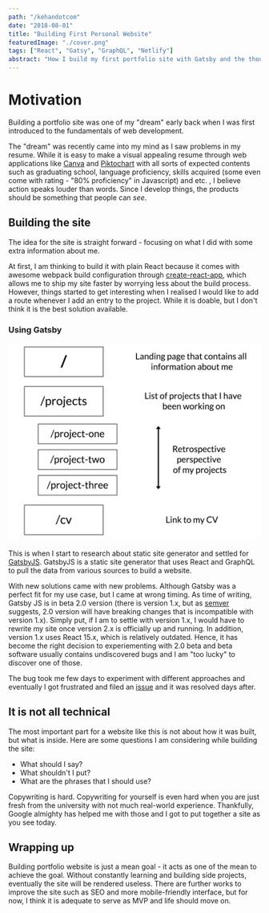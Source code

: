 ```yaml
---
path: "/kehandotcom"
date: "2018-08-01"
title: "Building First Personal Website"
featuredImage: "./cover.png"
tags: ["React", "Gatsy", "GraphQL", "Netlify"]
abstract: "How I build my first portfolio site with Gatsby and the thoughts behind the process"
---
```


# Motivation

Building a portfolio site was one of my "dream" early back when I was first introduced to the fundamentals of web development.

The "dream" was recently came into my mind as I saw problems in my resume. While it is easy to make a visual appealing resume through web applications like [Canva](https://www.canva.com/) and [Piktochart](https://piktochart.com/) with all sorts of expected contents such as graduating school, language proficiency, skills acquired (some even come with rating - "80% proficiency" in Javascript) and etc. , I believe action speaks louder than words. Since I develop things, the products should be something that people can _see_.

## Building the site

The idea for the site is straight forward - focusing on what I did with some extra information about me.

At first, I am thinking to build it with plain React because it comes with awesome webpack build configuration through [create-react-app](https://github.com/facebook/create-react-app), which allows me to ship my site faster by worrying less about the build process. However, things started to get interesting when I realised I would like to add a route whenever I add an entry to the project. While it is doable, but I don't think it is the best solution available.

### Using Gatsby

![Sitemap of my portfolio site](ideas.png 'Sitemap of my portfolio site')

This is when I start to research about static site generator and settled for [GatsbyJS](https://github.com/facebook/create-react-app). GatsbyJS is a static site generator that uses React and GraphQL to pull the data from various sources to build a website.

With new solutions came with new problems. Although Gatsby was a perfect fit for my use case, but I came at wrong timing. As time of writing, Gatsby JS is in beta 2.0 version (there is version 1.x, but as [semver](https://semver.org/) suggests, 2.0 version will have breaking changes that is incompatible with version 1.x). Simply put, if I am to settle with version 1.x, I would have to rewrite my site once version 2.x is officially up and running. In addition, version 1.x uses React 15.x, which is relatively outdated. Hence, it has become the right decision to experiementing with 2.0 beta and beta software usually contains undiscovered bugs and I am "too lucky" to discover one of those.

The bug took me few days to experiment with different approaches and eventually I got frustrated and filed an [issue](https://github.com/gatsbyjs/gatsby/issues/6698/) and it was resolved days after.

## It is not all technical

The most important part for a website like this is not about how it was built, but what is inside. Here are some questions I am considering while building the site:

- What should I say?
- What shouldn't I put?
- What are the phrases that I should use?

Copywriting is hard. Copywriting for yourself is even hard when you are just fresh from the university with not much real-world experience. Thankfully, Google almighty has helped me with those and I got to put together a site as you see today.

## Wrapping up

Building portfolio website is just a mean goal - it acts as one of the mean to achieve the goal. Without constantly learning and building side projects, eventually the site will be rendered useless. There are further works to improve the site such as SEO and more mobile-friendly interface, but for now, I think it is adequate to serve as MVP and life should move on.
